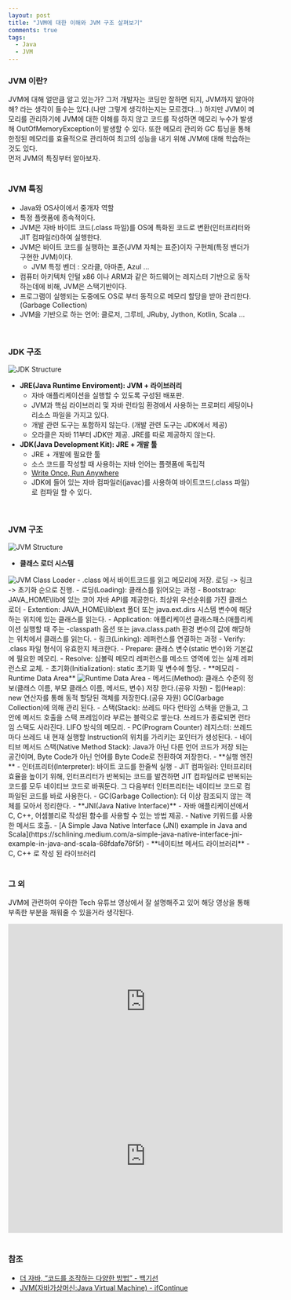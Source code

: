 ```yaml
---
layout: post
title: "JVM에 대한 이해와 JVM 구조 살펴보기"
comments: true
tags: 
  - Java
  - JVM
---
```

### JVM 이란?

JVM에 대해 얼만큼 알고 있는가? 그저 개발자는 코딩만 잘하면 되지, JVM까지 알아야해? 라는 생각이 들수는 있다.(나만 그렇게 생각하는지는 모르겠다...) 하지만 JVM이 메모리를 관리하기에 JVM에 대한 이해를 하지 않고 코드를 작성하면 메모리 누수가 발생해 OutOfMemoryException이 발생할 수 있다. 또한 메모리 관리와 GC 튜닝을 통해 한정된 메모리를 효율적으로 관리하여 최고의 성능을 내기 위해 JVM에 대해 학습하는것도 있다.    
먼저 JVM의 특징부터 알아보자.    
<br>

### JVM 특징
- Java와 OS사이에서 중개자 역할
- 특정 플랫폼에 종속적이다.
- JVM은 자바 바이트 코드(.class 파일)를 OS에 특화된 코드로 변환(인터프리터와 JIT 컴파일러)하여 실행한다.
- JVM은 바이트 코드를 실행하는 표준(JVM 자체는 표준)이자 구현체(특정 밴더가 구현한 JVM)이다.
  - JVM 특정 벤더 : 오라클, 아마존, Azul …
- 컴퓨터 아키텍처 인털 x86 이나 ARM과 같은 하드웨어는 레지스터 기반으로 동작하는데에 비해, JVM은 스택기반이다.
- 프로그램이 실행되는 도중에도 OS로 부터 동적으로 메모리 할당을 받아 관리한다.(Garbage Collection)
- JVM을 기반으로 하는 언어: 클로저, 그루비, JRuby, Jython, Kotlin, Scala …    
<br>

### JDK 구조

<img src="/assets/images/java/jvm/jdk-structure.png" alt="JDK Structure">    
<br>

- **JRE(Java Runtime Enviroment): JVM + 라이브러리**
  - 자바 애플리케이션을 실행할 수 있도록 구성된 배포판.
  - JVM과 핵심 라이브러리 및 자바 런타임 환경에서 사용하는 프로퍼티 세팅이나 리소스 파일을 가지고 있다.
  - 개발 관련 도구는 포함하지 않는다. (개발 관련 도구는 JDK에서 제공)
  - 오라클은 자바 11부터 JDK만 제공. JRE를 따로 제공하지 않는다.
- **JDK(Java Development Kit): JRE + 개발 툴**
  - JRE + 개발에 필요한 툴
  - 소스 코드를 작성할 때 사용하는 자바 언어는 플랫폼에 독립적 
  - [Write Once, Run Anywhere](https://ko.wikipedia.org/wiki/Write_once,_run_anywhere)
  - JDK에 들어 있는 자바 컴파일러(javac)를 사용하여 바이트코드(.class 파일)로 컴파일 할 수 있다.    
<br>

### JVM 구조

<img src="/assets/images/java/jvm/jvm-structure.png" alt="JVM Structure">    
<br>

- **클래스 로더 시스템**
<img src="/assets/images/java/jvm/jvm-class-loader.png" alt="JVM Class Loader">
  - .class 에서 바이트코드를 읽고 메모리에 저장. 로딩 -> 링크 -> 초기화 순으로 진행.
  - 로딩(Loading): 클래스를 읽어오는 과정
    - Bootstrap: JAVA_HOME\lib에 있는 코어 자바 API를 제공한다. 최상위 우선순위를 가진 클래스 로더
    - Extention: JAVA_HOME\lib\ext 폴더 또는 java.ext.dirs 시스템 변수에 해당하는 위치에 있는 클래스를 읽는다.
    - Application: 애플리케이션 클래스패스(애플리케이션 실행할 때 주는 -classpath 옵션 또는 java.class.path 환경 변수의 값에 해당하는 위치에서 클래스를 읽는다.
  - 링크(Linking): 레퍼런스를 연결하는 과정
    - Verify: .class 파일 형식이 유효한지 체크한다.
    - Prepare: 클래스 변수(static 변수)와 기본값에 필요한 메모리.
    - Resolve: 심볼릭 메모리 레퍼런스를 메소드 영역에 있는 실제 레퍼런스로 교체.
  - 초기화(Initialization): static 초기화 및 변수에 할당.
- **메모리 - Runtime Data Area**
<img src="/assets/images/java/jvm/runtime-data-area.png" alt="Runtime Data Area">
  - 메서드(Method): 클래스 수준의 정보(클래스 이름, 부모 클래스 이름, 메서드, 변수) 저장 한다.(공유 자원)
  - 힙(Heap): new 연산자를 통해 동적 할당된 객체를 저장한다.(공유 자원) GC(Garbage Collection)에 의해 관리 된다.
  - 스택(Stack): 쓰레드 마다 런타임 스택을 만들고, 그 안에 메서드 호출을 스택 프레임이라 부르는 블럭으로 쌓는다. 쓰레드가 종료되면 런타임 스택도 사라진다. LIFO 방식의 메모리.
  - PC(Program Counter) 레지스터: 쓰레드 마다 쓰레드 내 현재 실행할 Instruction의 위치를 가리키는 포인터가 생성된다.
  - 네이티브 메서드 스택(Native Method Stack): Java가 아닌 다른 언어 코드가 저장 되는 공간이며, Byte Code가 아닌 언어를 Byte Code로 전환하여 저장한다.
- **실행 엔진**
  - 인터프리터(Interpreter): 바이트 코드를 한줄씩 실행
  - JIT 컴파일러: 인터프리터 효율을 높이기 위해, 인터프리터가 반복되는 코드를 발견하면 JIT 컴파일러로 반복되는 코드를 모두 네이티브 코드로 바꿔둔다. 그 다음부터 인터프리터는 네이티브 코드로 컴파일된 코드를 바로 사용한다.
  - GC(Garbage Collection): 더 이상 참조되지 않는 객체를 모아서 정리한다.
- **JNI(Java Native Interface)**
  - 자바 애플리케이션에서 C, C++, 어셈블리로 작성된 함수를 사용할 수 있는 방법 제공.
  - Native 키워드를 사용한 메서드 호출.
  - [A Simple Java Native Interface (JNI) example in Java and Scala](https://schlining.medium.com/a-simple-java-native-interface-jni-example-in-java-and-scala-68fdafe76f5f)
- **네이티브 메서드 라이브러리**
  - C, C++ 로 작성 된 라이브러리
<br><br>

### 그 외

JVM에 관련하여 우아한 Tech 유튜브 영상에서 잘 설명해주고 있어 해당 영상을 통해 부족한 부분을 채워줄 수 있을거라 생각된다.
<iframe width="560" height="315" src="https://www.youtube.com/embed/UzaGOXKVhwU" frameborder="0" allow="accelerometer; autoplay; clipboard-write; encrypted-media; gyroscope; picture-in-picture" allowfullscreen></iframe>    
<iframe width="560" height="315" src="https://www.youtube.com/embed/vZRmCbl871I" frameborder="0" allow="accelerometer; autoplay; clipboard-write; encrypted-media; gyroscope; picture-in-picture" allowfullscreen></iframe>
<br><br>


### 참조

- [더 자바, “코드를 조작하는 다양한 방법” - 백기선](https://www.inflearn.com/course/the-java-code-manipulation/dashboard)
- [JVM(자바가상머신:Java Virtual Machine) - ifContinue](https://ifcontinue.tistory.com/9)

